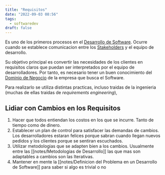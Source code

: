 ```yaml
---
title: "Requisitos"
date: "2022-09-03 08:56"
tags: 
  - softwaredev
draft: false
---
```

Es uno de los primeros procesos en el [Desarrollo de Software](notes/Desarrollo%20de%20Software.md). Ocurre cuando se establece comunicacion entre los [Stakeholders](notes/Stakeholders.md) y el equipo de desarrollo.

Su objetivo principal es convertir las necesidades de los clientes en requisitos claros que puedan ser interpretados por el equipo de desarrolladores. Por tanto, es necesario tener un buen conocimiento del [Dominio de Negocio](notes/Dominio%20de%20Negocio.md) de la empresa que busca el Software.

Para realizarlo se utiliza distintas practicas, incluso traidas de la ingenieria (muchas de ellas traidas de *requirements engineering*),

## Lidiar con Cambios en los Requisitos
1. Hacer que todos entiendan los costos en los que se incurre. Tanto de tiempo como de dinero.
2. Establecer un plan de control para satisfacer las demandas de cambios. Los desarrolladores estaran felices porque sabran cuando llegan nuevos pedidos y los clientes porque se sentiran escuchados.
3. Utilizar metodologias que se adapten bien a los cambios. Usualmente entre las [[notes/Metodologias de Desarrollo]] las que mas son adaptables a cambios son las Iterativas.
4. Mantener en mente la [[notes/Definicion del Problema en un Desarrollo de Software]] para saber si algo es trivial o no